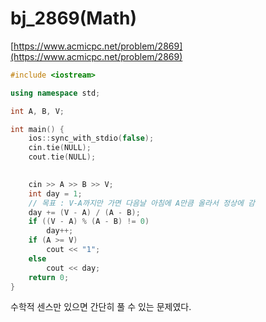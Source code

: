 # bj_2869(Math)

[https://www.acmicpc.net/problem/2869](https://www.acmicpc.net/problem/2869)

```cpp
#include <iostream>

using namespace std;

int A, B, V;

int main() {
	ios::sync_with_stdio(false);
	cin.tie(NULL);
	cout.tie(NULL);

    
    cin >> A >> B >> V;
    int day = 1;
    // 목표 : V-A까지만 가면 다음날 아침에 A만큼 올라서 정상에 감
    day += (V - A) / (A - B);
    if ((V - A) % (A - B) != 0)
        day++;
    if (A >= V)
        cout << "1";
    else
        cout << day;
	return 0;
}
```

수학적 센스만 있으면 간단히 풀 수 있는 문제였다.